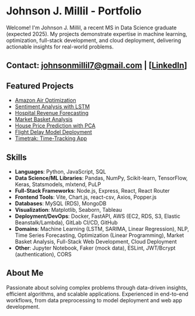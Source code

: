 # Johnson J. Millil - Portfolio

Welcome! I'm Johnson J. Millil, a recent MS in Data Science graduate (expected 2025). My projects demonstrate expertise in machine learning, optimization, full-stack development, and cloud deployment, delivering actionable insights for real-world problems. 

## Contact: johnsonmillil7@gmail.com | [[LinkedIn](https://www.linkedin.com/in/johnson-millil-28ba60245/)]

## Featured Projects
- [Amazon Air Optimization](#amazon-air-optimization)
- [Sentiment Analysis with LSTM](#sentiment-analysis)
- [Hospital Revenue Forecasting](#time-series-forecasting)
- [Market Basket Analysis](#market-basket-analysis)
- [House Price Prediction with PCA](#pca-linear-regression)
- [Flight Delay Model Deployment](#ml-deployment)
- [Timetrak: Time-Tracking App](#timetrak)

## Skills
- **Languages**: Python, JavaScript, SQL
- **Data Science/ML Libraries**: Pandas, NumPy, Scikit-learn, TensorFlow, Keras, Statsmodels, mlxtend, PuLP
- **Full-Stack Frameworks**: Node.js, Express, React, React Router
- **Frontend Tools**: Vite, Chart.js, react-csv, Axios, Popper.js
- **Databases**: MySQL (RDS), MongoDB
- **Visualization**: Matplotlib, Seaborn, Tableau
- **Deployment/DevOps**: Docker, FastAPI, AWS (EC2, RDS, S3, Elastic Beanstalk/Lambda), GitLab CI/CD, GitHub
- **Domains**: Machine Learning (LSTM, SARIMA, Linear Regression), NLP, Time Series Forecasting, Optimization (Linear Programming), Market Basket Analysis, Full-Stack Web Development, Cloud Deployment
- **Other**: Jupyter Notebook, Faker (mock data), ESLint, JWT/Bcrypt (authentication), CORS

## About Me
Passionate about solving complex problems through data-driven insights, efficient algorithms, and scalable applications. Experienced in end-to-end workflows, from data preprocessing to model deployment and web app development.
